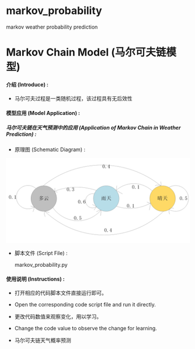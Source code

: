 # markov_probability
markov weather probability prediction
# Markov Chain Model (马尔可夫链模型)

#### 介绍 (Introduce) :

* 马尔可夫过程是一类随机过程，该过程具有无后效性

#### 模型应用 (Model Application) :

##### 马尔可夫链在天气预测中的应用 (Application of Markov Chain in Weather Prediction) :

* 原理图 (Schematic Diagram) :

![alt Markov Weather Forecast Model](./Image/天气预测.jpg)

* 脚本文件 (Script File) :

  markov_probability.py


#### 使用说明 (Instructions) :

* 打开相应的代码脚本文件直接运行即可。
* Open the corresponding code script file and run it directly.

* 更改代码数值来观察变化，用以学习。
* Change the code value to observe the change for learning.

* 马尔可夫链天气概率预测
